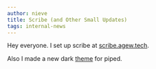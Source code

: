 ```yaml
---
author: nieve
title: Scribe (and Other Small Updates)
tags: internal-news
---
```

Hey everyone. I set up scribe at [scribe.agew.tech](https://scribe.agew.tech/). 

Also I made a new dark [theme](https://codeberg.org/nieve/private-frontends-manager/src/branch/main/theme-1-piped.css) for piped.